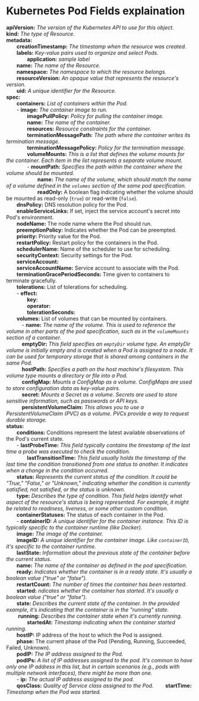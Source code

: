 # Kubernetes Pod Fields explaination  

**apiVersion:** *The version of the Kubernetes API to use for this object.*  
**kind:** *The type of Resource.*   
**metadata:**  
&emsp;&emsp;**creationTimestamp:** *The timestamp when the resource was created.*   
&emsp;&emsp;**labels:** *Key-value pairs used to organize and select Pods.*  
&emsp;&emsp;&emsp;&emsp;**application:** *sample label*   
&emsp;&emsp;**name:** *The name of the Resource.*   
&emsp;&emsp;**namespace:** *The namespace to which the resource belongs.*   
&emsp;&emsp;**resourceVersion:** *An opaque value that represents the resource's version.*    
&emsp;&emsp;**uid:** *A unique identifier for the Resource.*   
**spec:**  
&emsp;&emsp;**containers:** *List of containers within the Pod.*  
&emsp;&emsp;- **image:** *The container image to run.*   
&emsp;&emsp;&emsp;&emsp;**imagePullPolicy:** *Policy for pulling the container image.*   
&emsp;&emsp;&emsp;&emsp;**name:** *The name of the container.*   
&emsp;&emsp;&emsp;&emsp;**resources:** *Resource constraints for the container.*   
&emsp;&emsp;&emsp;&emsp;**terminationMessagePath:** *The path where the container writes its termination message.*   
&emsp;&emsp;&emsp;&emsp;**terminationMessagePolicy:** *Policy for the termination message.*  
&emsp;&emsp;&emsp;&emsp;**volumeMounts:** *This is a list that defines the volume mounts for the container. Each item in the list represents a separate volume mount.*  
&emsp;&emsp;&emsp;&emsp;- **mountPath:** *Specifies the path within the container where the volume should be mounted.*  
&emsp;&emsp;&emsp;&emsp;&emsp;&emsp;**name:** *The name of the volume, which should match the name of a volume defined in the `volumes` section of the same pod specification.*   
&emsp;&emsp;&emsp;&emsp;&emsp;&emsp;**readOnly:** A boolean flag indicating whether the volume should be mounted as read-only (`true`) or read-write (`false`).  
&emsp;&emsp;**dnsPolicy:** DNS resolution policy for the Pod.  
&emsp;&emsp;**enableServiceLinks:** If set, inject the service account's secret into Pod's environment.  
&emsp;&emsp;**nodeName:**  The node name where the Pod should run.  
&emsp;&emsp;**preemptionPolicy:** Indicates whether the Pod can be preempted.  
&emsp;&emsp;**priority:** Priority value for the Pod.  
&emsp;&emsp;**restartPolicy:** Restart policy for the containers in the Pod.  
&emsp;&emsp;**schedulerName:** Name of the scheduler to use for scheduling.  
&emsp;&emsp;**securityContext:** Security settings for the Pod.  
&emsp;&emsp;**serviceAccount:**  
&emsp;&emsp;**serviceAccountName:** Service account to associate with the Pod.  
&emsp;&emsp;**terminationGracePeriodSeconds:** Time given to containers to terminate gracefully.  
&emsp;&emsp;**tolerations:** List of tolerations for scheduling.  
&emsp;&emsp;- **effect:**   
&emsp;&emsp;&emsp;&emsp;**key:**  
&emsp;&emsp;&emsp;&emsp;**operator:**  
&emsp;&emsp;&emsp;&emsp;**tolerationSeconds:**  
&emsp;&emsp;**volumes:** List of volumes that can be mounted by containers.  
&emsp;&emsp;&emsp;-  **name:** *The name of the volume. This is used to reference the volume in other parts of the pod specification, such as in the `volumeMounts` section of a container.*  
&emsp;&emsp;&emsp;**emptyDir:** *This field specifies an `emptyDir` volume type. An emptyDir volume is initially empty and is created when a Pod is assigned to a node. It can be used for temporary storage that is shared among containers in the same Pod.*   
&emsp;&emsp;&emsp;**hostPath:** *Specifies a path on the host machine's filesystem. This volume type mounts a directory or file into a Pod.*   
&emsp;&emsp;&emsp;**configMap:** *Mounts a ConfigMap as a volume. ConfigMaps are used to store configuration data as key-value pairs.*  
&emsp;&emsp;&emsp;**secret:** *Mounts a Secret as a volume. Secrets are used to store sensitive information, such as passwords or API keys.*  
&emsp;&emsp;&emsp;**persistentVolumeClaim:** *This allows you to use a PersistentVolumeClaim (PVC) as a volume. PVCs provide a way to request durable storage.*  
**status:**  
&emsp;&emsp;**conditions:** Conditions represent the latest available observations of the Pod's current state.  
&emsp;&emsp;- **lastProbeTime:** *This field typically contains the timestamp of the last time a probe was executed to check the condition.*   
&emsp;&emsp;&emsp;&emsp;**lastTransitionTime:** *This field usually holds the timestamp of the last time the condition transitioned from one status to another. It indicates when a change in the condition occurred.*  
&emsp;&emsp;**status:** *Represents the current status of the condition. It could be "True," "False," or "Unknown," indicating whether the condition is currently satisfied, not satisfied, or the status is unknown.*  
&emsp;&emsp;**type:** *Describes the type of condition. This field helps identify what aspect of the resource's status is being represented. For example, it might be related to readiness, liveness, or some other custom condition.*  
&emsp;&emsp;**containerStatuses:** The status of each container in the Pod.  
&emsp;&emsp;- **containerID:** *A unique identifier for the container instance. This ID is typically specific to the container runtime (like Docker).*  
&emsp;&emsp;**image:** *The image of the container.*  
&emsp;&emsp;**imageID:** *A unique identifier for the container image. Like `containerID`, it's specific to the container runtime.*  
&emsp;&emsp;**lastState:** *Information about the previous state of the container before the current status.*  
&emsp;&emsp;**name:** *The name of the container as defined in the pod specification.*  
&emsp;&emsp;**ready:** *Indicates whether the container is in a ready state. It's usually a boolean value ("true" or "false").*  
&emsp;&emsp;**restartCount:** *The number of times the container has been restarted.*  
&emsp;&emsp;**started:** *ndicates whether the container has started. It's usually a boolean value ("true" or "false").*  
&emsp;&emsp;**state:** *Describes the current state of the container. In the provided example, it's indicating that the container is in the "running" state.*  
&emsp;&emsp;  **running:** *Describes the container state when it's currently running.*  
&emsp;&emsp;&emsp;&emsp;**startedAt:** *Timestamp indicating when the container started running.*  
&emsp;&emsp;**hostIP:** IP address of the host to which the Pod is assigned.  
&emsp;&emsp;**phase:** The current phase of the Pod (Pending, Running, Succeeded, Failed, Unknown).  
&emsp;&emsp;**podIP:** *The IP address assigned to the Pod.*  
&emsp;&emsp;**podIPs:** *A list of IP addresses assigned to the pod. It's common to have only one IP address in this list, but in certain scenarios (e.g., pods with multiple network interfaces), there might be more than one.*  
&emsp;&emsp;- **ip:** *The actual IP address assigned to the pod.*   
&emsp;&emsp;**qosClass:** *Quality of Service class assigned to the Pod.* 
&emsp;&emsp;**startTime:** *Timestamp when the Pod was started.*  
